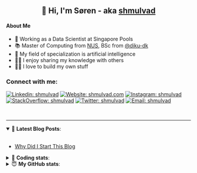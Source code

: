 <h2 align="center">
	👋 Hi, I'm Søren - aka <a href="https://shmulvad.com">shmulvad</a>
</h2>

#### About Me
- 🤖 Working as a Data Scientist at Singapore Pools
- 📚 Master of Computing from [NUS], BSc from [@diku-dk]
- 🧠 My field of specialization is artificial intelligence
- 👨‍🏫 I enjoy sharing my knowledge with others
- 👨‍💻 I love to build my own stuff

### Connect with me:

[![Linkedin: shmulvad](https://img.shields.io/badge/shmulvad-blue?style=flat&logo=Linkedin&logoColor=white)][linkedin]
[![Website: shmulvad.com](https://img.shields.io/badge/shmulvad.com-47CCCC?&style=flat&logo=Google-Chrome&logoColor=white)][website]
[![Instagram: shmulvad](https://img.shields.io/badge/-@shmulvad-purple?style=flat&logo=Instagram&logoColor=white)][instagram]
[![StackOverflow: shmulvad](https://img.shields.io/badge/shmulvad-FE7A16?style=flat&logo=stack-overflow&logoColor=white)][stackOverflow]
[![Twitter: shmulvad](https://img.shields.io/badge/@shmulvad-1ca0f1?style=flat&logo=twitter&logoColor=white)][twitter]
[![Email: shmulvad](https://img.shields.io/badge/shmulvad-D14836?style=flat&logo=gmail&logoColor=white)][mail]

<br />

---

<details open>
 <summary>📕 <b>Latest Blog Posts</b>: </summary>

<br>

<!-- BLOG-POST-LIST:START -->
- [Why Did I Start This Blog](https://shmulvad.com/blog/why-did-start-this-blog)
<!-- BLOG-POST-LIST:END -->

</details>

<!-- --- -->

<details>
 <summary>🤖 <b>Coding stats</b>: </summary>

<br>

NOTE: Doesn't track coding at work or work done in environments such as Jupyter Notebooks.

<!--START_SECTION:waka-->
![Code Time](http://img.shields.io/badge/Code%20Time-1%2C912%20hrs%2027%20mins-blue)

**I'm a Night 🦉** 

```text
🌞 Morning                444 commits         ██░░░░░░░░░░░░░░░░░░░░░░░   09.18 % 
🌆 Daytime                1276 commits        ███████░░░░░░░░░░░░░░░░░░   26.37 % 
🌃 Evening                1966 commits        ██████████░░░░░░░░░░░░░░░   40.63 % 
🌙 Night                  1153 commits        ██████░░░░░░░░░░░░░░░░░░░   23.83 % 
```


📊 **This Week I Spent My Time On** 

```text
💬 Programming Languages: 
Python                   6 hrs 2 mins        █████████████░░░░░░░░░░░░   50.47 % 
Other                    2 hrs 21 mins       █████░░░░░░░░░░░░░░░░░░░░   19.69 % 
SQL                      2 hrs 10 mins       █████░░░░░░░░░░░░░░░░░░░░   18.12 % 
HTML                     26 mins             █░░░░░░░░░░░░░░░░░░░░░░░░   03.74 % 
INI                      17 mins             █░░░░░░░░░░░░░░░░░░░░░░░░   02.49 % 

🔥 Editors: 
VS Code                  7 hrs 22 mins       ███████████████░░░░░░░░░░   61.70 % 
Zsh                      2 hrs 18 mins       █████░░░░░░░░░░░░░░░░░░░░   19.29 % 
Sublime Text             2 hrs 16 mins       █████░░░░░░░░░░░░░░░░░░░░   19.02 % 

🐱‍💻 Projects: 
otp-api                  3 hrs 32 mins       ███████░░░░░░░░░░░░░░░░░░   29.58 % 
Unknown Project          2 hrs 15 mins       █████░░░░░░░░░░░░░░░░░░░░   18.86 % 
overvaagning-admin       1 hr 16 mins        ███░░░░░░░░░░░░░░░░░░░░░░   10.70 % 
Terminal                 58 mins             ██░░░░░░░░░░░░░░░░░░░░░░░   08.13 % 
hit-locator              47 mins             ██░░░░░░░░░░░░░░░░░░░░░░░   06.59 % 
```


 Last Updated on 04/05/2023 18:40:28 UTC
<!--END_SECTION:waka-->

</details>

<!-- --- -->

<details>
 <summary>😇 <b>My GitHub stats</b>: </summary>

<br>

<img align="left" alt="shmulvad's Github Stats" src="https://github-readme-stats.vercel.app/api?username=shmulvad&show_icons=true&hide_border=true" />

</details>



[website]: https://shmulvad.com
[twitter]: https://twitter.com/shmulvad
[linkedin]: https://linkedin.com/in/shmulvad
[instagram]: https://instagram.com/shmulvad
[stackOverflow]: https://stackoverflow.com/users/9248793/shmulvad
[mail]: mailto:shmulvad@gmail.com
[@diku-dk]: https://github.com/diku-dk
[github]: https://github.com/shmulvad
[NUS]: https://www.nus.edu.sg